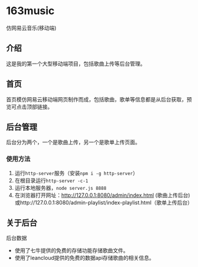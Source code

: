 # 163music
仿网易云音乐(移动端)

## 介绍

这是我的第一个大型移动端项目，包括歌曲上传等后台管理。

## 首页

首页模仿网易云移动端网页制作而成，包括歌曲，歌单等信息都是从后台获取，预览可点击顶部链接。

## 后台管理

后台分为两个，一个是歌曲上传，另一个是歌单上传页面。

### 使用方法
1. 运行`http-server`服务（安装`npm i -g http-server`）
2. 在根目录运行`http-server -c-1`
3. 运行本地服务器，`node server.js 8888`
4. 在浏览器打开网址：http://127.0.0.1:8080/admin/index.html (歌曲上传后台)或http://127.0.0.1:8080/admin-playlist/index-playlist.html（歌单上传后台）


## 关于后台
后台数据
+ 使用了七牛提供的免费的存储功能存储歌曲文件。
+ 使用了leancloud提供的免费的数据api存储歌曲的相关信息。
